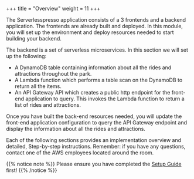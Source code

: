 +++
title = "Overview"
weight = 11
+++

The Serverlesspresso application consists of a 3 frontends and a backend application. The frontends are already built and deployed. In this module, you will set up the environment and deploy resources needed to start building your backend.

The backend is a set of serverless microservices. In this section we will set up the following:

* A DynamoDB table containing information about all the rides and attractions throughout the park.
* A Lambda function which performs a table scan on the DynamoDB to return all the items.
* An API Gateway API which creates a public http endpoint for the front-end application to query. This invokes the Lambda function to return a list of rides and attractions.

Once you have built the back-end resources needed, you will update the front-end application configuration to query the API Gateway endpoint and display the information about all the rides and attractions.

Each of the following sections provides an implementation overview and detailed, Step-by-step instructions. Remember: if you have any questions, contact one of the AWS employees located around the room.

{{% notice note %}}
Please ensure you have completed the [Setup Guide](/0-setup.html) first!
{{% /notice %}}
